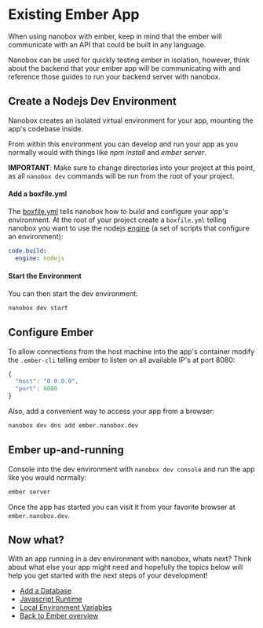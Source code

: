 # Existing Ember App
When using nanobox with ember, keep in mind that the ember will communicate with an API that could be built in any language.

Nanobox can be used for quickly testing ember in isolation, however, think about the backend that your ember app will be communicating with and reference those guides to run your backend server with nanobox.

## Create a Nodejs Dev Environment
Nanobox creates an isolated virtual environment for your app, mounting the app's codebase inside.

From within this environment you can develop and run your app as you normally would with things like *npm install* and *ember server*.

**IMPORTANT**: Make sure to change directories into your project at this point, as all `nanobox dev` commands will be run from the root of your project.

#### Add a boxfile.yml
The <a href="https://docs.nanobox.io/boxfile/" target="\_blank">boxfile.yml</a> tells nanobox how to build and configure your app's environment. At the root of your project create a `boxfile.yml` telling nanobox you want to use the nodejs <a href="https://docs.nanobox.io/engines/" target="\_blank">engine</a> (a set of scripts that configure an environment):

```yaml
code.build:
  engine: nodejs
```

#### Start the Environment
You can then start the dev environment:

```bash
nanobox dev start
```

## Configure Ember
To allow connections from the host machine into the app's container modify the `.ember-cli` telling ember to listen on all available IP's at port 8080:

```javascript
{
  "host": "0.0.0.0",
  "port": 8080
}
```

Also, add a convenient way to access your app from a browser:

```bash
nanobox dev dns add ember.nanobox.dev
```

## Ember up-and-running
Console into the dev environment with `nanobox dev console` and run the app like you would normally:

```bash
ember server
```

Once the app has started you can visit it from your favorite browser at `ember.nanobox.dev`.

## Now what?
With an app running in a dev environment with nanobox, whats next? Think about what else your app might need and hopefully the topics below will help you get started with the next steps of your development!

* [Add a Database](/javascript/ember/add-a-database)
* [Javascript Runtime](/javascript/ember/javascript-runtime)
* [Local Environment Variables](/javascript/ember/local-evars)
* [Back to Ember overview](/javascript/ember)
